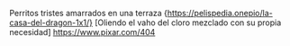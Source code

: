 Perritos tristes amarrados en una terraza
{https://pelispedia.onepio/la-casa-del-dragon-1x1/}
[Oliendo el vaho del cloro mezclado con su propia necesidad] 
https://www.pixar.com/404



